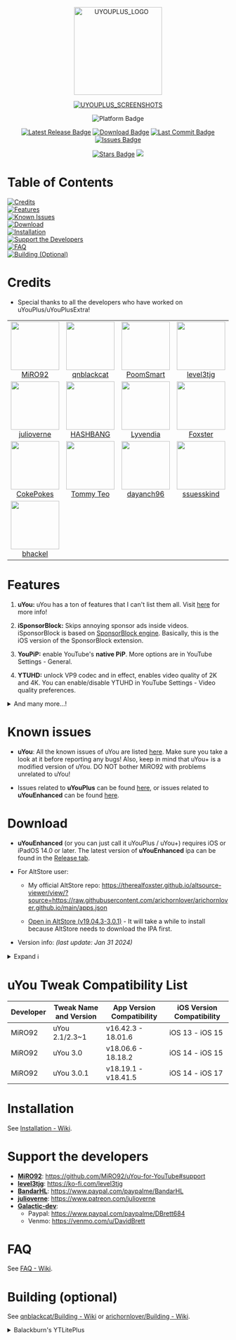 <p align="center">
  <a href="https://user-images.githubusercontent.com/78001398/271790092-006e81cc-715a-4fbc-aff6-15832e2da8c4.png">
    <img src="https://user-images.githubusercontent.com/78001398/271790092-006e81cc-715a-4fbc-aff6-15832e2da8c4.png" alt="UYOUPLUS_LOGO" width="200" height="200">
  </a>
</p>

<p align="center">
  <a href="https://user-images.githubusercontent.com/52943116/189822859-8a0952db-9264-4b5b-9cbe-d0a87b2db5a0.PNG">
    <img src="https://user-images.githubusercontent.com/78001398/271856328-dc45c8de-fb9c-403f-b287-3b9b270b84eb.png" alt="UYOUPLUS_SCREENSHOTS">
  </a>
</p>

<p align="center">
  <img src="https://img.shields.io/badge/Platform-iOS%20%7C%20iPadOS%2014.0%2B-yellow?logo=apple&logoColor=white" alt="Platform Badge">
</p>

<p align="center">
    <a href="https://github.com/arichornlover/uYouEnhanced/releases/latest"><img src="https://custom-icon-badges.demolab.com/github/v/release/arichornlover/uYouEnhanced?logo=youtube&color=%23e81e8a&label=Latest%20Release" alt="Latest Release Badge"></a>
    <a href="https://github.com/arichornlover/uYouEnhanced/releases/latest"><img src="https://img.shields.io/github/downloads/qnblackcat/uYouPlus/total?color=%23e81e8a&label=Downloads&logo=cloudsmith&logoColor=white" alt="Download Badge"></a>
    <a href="https://github.com/arichornlover/uYouEnhanced/commit"><img src="https://custom-icon-badges.demolab.com/github/last-commit/arichornlover/uYouEnhanced?logo=history&logoColor=white&color=%23e81e8a&label=Last%20Commit" alt="Last Commit Badge"></a>
    <a href="https://github.com/arichornlover/uYouEnhanced/issues"><img src="https://custom-icon-badges.demolab.com/github/issues-raw/arichornlover/uYouEnhanced?logo=issue-opened&logoColor=white&color=%23e81e8a&label=Issues" alt="Issues Badge"></a>
</p>

<p align="center">
    <a href="https://github.com/arichornlover/uYouEnhanced/stargazers"><img src="https://custom-icon-badges.demolab.com/github/stars/arichornlover/uYouEnhanced?style=flat&logo=star&logoColor=white&color=%23e81e8a&label=Stars" alt="Stars Badge"></img></a>
<a href="https://github.com/arichornlover/uYouEnhanced/network/members"><img src="https://custom-icon-badges.demolab.com/github/forks/arichornlover/uYouEnhanced?style=flat&logo=github&logoColor=white&color=%23e81e8a&label=Forks"></a>
</p>

# Table of Contents

[![Credits](https://img.shields.io/badge/Credits-blue?style=flat)](#credits)<br>
[![Features](https://img.shields.io/badge/Features-blue?style=flat)](#features)<br>
[![Known Issues](https://img.shields.io/badge/Known%20Issues-blue?style=flat)](#known-issues)<br>
[![Download](https://img.shields.io/badge/Download-blue?style=flat)](#download)<br>
[![Installation](https://img.shields.io/badge/Installation-blue?style=flat)](#installation)<br>
[![Support the Developers](https://img.shields.io/badge/Support%20the%20Developers-blue?style=flat)](#support-the-developers)<br>
[![FAQ](https://img.shields.io/badge/FAQ-blue?style=flat)](#faq)<br>
[![Building (Optional)](https://img.shields.io/badge/Building%20%28Optional%29-blue?style=flat)](#building-optional)

# Credits
- Special thanks to all the developers who have worked on uYouPlus/uYouPlusExtra! 

<table id='credit'>
<tr>

<MiRO92>
<td align="center">
<a href='https://github.com/MiRO92'>
<img src='https://user-images.githubusercontent.com/78001398/271811861-da79accc-095c-4cb3-b7b4-8d48b1449259.png' width='110px'>
</a>
<br>
<a href='https://twitter.com/miro92'>MiRO92</a>
</td>

<qnblackcat>
<td align="center">
<a href='https://github.com/qnblackcat'>
<img src='https://user-images.githubusercontent.com/78001398/271812521-e52ebf96-7272-4ec0-a149-8e721c053508.png' width='110px'>
</a>
<br>
<a href='https://twitter.com/qnblackcat'>qnblackcat</a>
</td>

<PoomSmart>
<td align="center">
<a href='https://github.com/PoomSmart'>
<img src='https://user-images.githubusercontent.com/78001398/271811615-96093202-4aec-4e50-a750-8c7b83f3862c.png' width='110px'>
</a>
<br>
<a href='https://twitter.com/poomsmart'>PoomSmart</a>
</td>

<level3tjg>
<td align="center">
<a href='https://github.com/level3tjg'>
<img src='https://user-images.githubusercontent.com/78001398/271812596-7854996a-3825-4971-a9ff-1001b4d153cb.png' width='110px'>
</a>
<br>
<a href='https://twitter.com/level3tjg'>level3tjg</a>
</td>

<BandarHL>
<td align="center">
<a href='https://github.com/BandarHL'>
<img src='https://user-images.githubusercontent.com/78001398/271812729-2bb63da0-5239-43a4-aa3e-e1daa67e8dc2.png' width='110px'>
</a>
<br>
<a href='https://twitter.com/bandarhl'>BandarHelal</a>
</td>

<Galactic-Dev>
<td align="center">
<a href='https://github.com/Galactic-Dev'>
<img src='https://user-images.githubusercontent.com/78001398/271812231-5b7d5d9f-6d19-4174-8478-8f07379ee1ca.png' width='110px'>
</a>
<br>
<a href='https://twitter.com/dev_galactic'>galactic</a>
</td>
</tr>
  
<tr>

<julioverne>
<td align="center">
<a href='https://github.com/julioverne'>
<img src='https://user-images.githubusercontent.com/78001398/271812914-bf26d603-2d94-49f4-9702-f5e66af3f44a.png' width='110px'>
</a>
<br>
<a href='https://twitter.com/ijulioverne'>julioverne</a>
</td>

<hbang>
<td align="center">
<a href='https://github.com/hbang'>
<img src='https://user-images.githubusercontent.com/78001398/271813035-2e168ee5-fc47-43a6-9307-0fc20c7fca60.png' width='110px'>
</a>
<br>
<a href='https://twitter.com/hashbang'>HASHBANG</a>
</td>

<Lyvendia>
<td align="center">
<a href='https://github.com/Lyvendia'>
<img src='https://user-images.githubusercontent.com/78001398/271812187-1c0d5b24-caba-4616-b875-4c458d10ca55.png' width='110px'>
</a>
<br>
<a href='https://github.com/Lyvendia'>Lyvendia</a>
</td>

<therealFoxster>
<td align="center">
<a href='https://github.com/therealFoxster'>
<img src='https://user-images.githubusercontent.com/78001398/271812075-923038a7-5ffa-4ea4-9de4-fdf4e5d556c2.png' width='110px'>
</a>
<br>
<a href='https://twitter.com/therealFoxster'>Foxster</a>
</td>

<ichitaso>
<td align="center">
<a href='https://github.com/ichitaso'>
<img src='https://user-images.githubusercontent.com/78001398/271812398-c7e40fa3-4e0b-4be2-aa51-900444d59abd.png' width='110px'>
</a>
<br>
<a href='https://twitter.com/ichitaso'>ichitaso</a>
</td>

<AhmedBafkir>
<td align="center">
<a href='https://github.com/AhmedBafkir'>
<img src='https://user-images.githubusercontent.com/78001398/271813114-dcb005f7-b83b-40e6-a9cb-9b661dd6b33b.png' width='110px'>
</a>
<br>
<a href='https://twitter.com/Peaceful_0'>Ahmed Bafkir</a>
</td>
</tr>

<tr>

<CokePokes>
<td align="center">
<a href='https://github.com/CokePokes'>
<img src='https://user-images.githubusercontent.com/78001398/271813228-d28471b4-cb67-442c-bd63-276f1641a14e.png' width='110px'>
</a>
<br>
<a href='https://twitter.com/cokepokes'>CokePokes</a>
</td>

<ISnackable>
<td align="center">
<a href='https://github.com/ISnackable'>
<img src='https://user-images.githubusercontent.com/78001398/271813311-2027a8de-a08d-4f1b-97a4-167f4bcef497.png' width='110px'>
</a>
<br>
<a href='https://isnackable.me/'>Tommy Teo</a>
</td>

<dayanch96>
<td align="center">
<a href='https://github.com/dayanch96'>
<img src='https://user-images.githubusercontent.com/78001398/271853514-129334b3-498f-4804-aceb-392bf5e373e6.png' width='110px;'>
</a>
<br>
<a href='https://github.com/dayanch96'>dayanch96</a>
</td>

<ssuesskind>
<td align="center">
<a href='https://github.com/ssuesskind'>
<img src='https://user-images.githubusercontent.com/78001398/271853585-77271641-b825-43b1-af57-d9f5b12fe8ff.png' width='110px;'>
</a>
<br>
<a href='https://github.com/ssuesskind'>ssuesskind</a>
</td>

<balackburn>
<td align="center">
<a href='https://github.com/balackburn'>
<img src='https://user-images.githubusercontent.com/78001398/271853318-3005deb3-b484-4b2b-a093-44c2af79b9af.png' width='110px;'>
</a>
<br>
<a href='https://github.com/balackburn'>balackburn</a>
</td>

<theos>
<td align="center">
<a href='https://github.com/theos/theos'>
<img src='https://user-images.githubusercontent.com/78001398/271813393-56a63730-a56d-41ba-b473-4d37761526c9.png' width='110px'>
</a>
<br>
<a href='https://theos.dev'>theos</a>
</td>
</tr>

<tr>

<bhackel>
<td align="center">
<a href='https://github.com/bhackel'>
<img src='https://github.com/arichornlover/uYouEnhanced/assets/78001398/d1d46f69-d7b9-4e6a-82b6-e5629d26667b' width='110px;'>
</a>
<br>
<a href='https://github.com/bhackel'>bhackel</a>
</td>
</tr>
</table>

# Features

1. **uYou:** uYou has a ton of features that I can't list them all. Visit [here](https://miro92.com/repo/depictions/?p=com.miro.uyou) for more info!

2. **iSponsorBlock:** Skips annoying sponsor ads inside videos. iSponsorBlock is based on [SponsorBlock engine](https://sponsor.ajay.app/). Basically, this is the iOS version of the SponsorBlock extension.

3. **YouPiP:** enable YouTube's **native PiP**. More options are in YouTube Settings - General.

4. **YTUHD:** unlock VP9 codec and in effect, enables video quality of 2K and 4K. You can enable/disable YTUHD in YouTube Settings - Video quality preferences.

<details>
  <summary>And many more...!</summary>

5. **YTClassicVideoQuality:** Since YouTube v16.xx, changing video quality requires an extra step. YTClassicVideoQuality brings back the old video quality selector, which is more user-friendly than the new one.

6. **YTNoHoverCards:** This tweak offers the option to enable or disable the annoying suggested videos that appear at the end of YouTube videos.

7. **YouRememberCaption:** YouRememberCaption makes YouTube remember your video caption setting (if not already).

8. **NoYTPremium:** NoYTPremium removes YouTube Premium upsells, preventing the ads and promotions for YouTube Premium from appearing.

9. **YTSpeed:** YTSpeed adds additional playback speed options of 2.25x, 2.5x, 2.75x, 3x and more to the YouTube app, providing more flexibility in video playback speed.

10. **YTMiniplayerEnabler:** YTMiniplayerEnabler enables the Miniplayer feature for all YouTube videos.

11. **DontEatMyContent:** This tweak prevents the notch or Dynamic Island from obstructing 2:1 video content on YouTube, ensuring a better viewing experience.

12. **YTABConfig:** This tweak gives users control over YouTube's A/B testing flags, allowing them to enable or disable experimental features.

13. **YouMute:** YouMute provides a button to mute YouTube videos in the video player, offering a convenient way to toggle the audio on and off.

14. **YouQuality:** YouQuality offers a button to change the video quality of YouTube videos in the video player, allowing quick access to different quality options.

15. **YTVideoOverlay:** YTVideoOverlay adds buttons to overlay the video, providing quick access to features like captions, speed control, and quality settings.

16. **LowContrastMode:** LowContrastMode is a tweak that allows users to darken the text in the YouTube app, making it easier to read. **<-- uYouEnhanced Exclusive Feature (subject to change)**

</details>

# Known issues

- **uYou**: All the known issues of uYou are listed [here](https://github.com/MiRO92/uYou-for-YouTube/issues). Make sure you take a look at it before reporting any bugs! Also, keep in mind that uYou+ is a modified version of uYou. DO NOT bother MiRO92 with problems unrelated to uYou!

- Issues related to **uYouPlus** can be found [here](https://github.com/qnblackcat/uYouPlus/issues/), or issues related to **uYouEnhanced** can be found [here](https://github.com/arichornlover/uYouEnhanced/issues/).

# Download

- **uYouEnhanced** (or you can just call it uYouPlus / uYou+) requires iOS or iPadOS 14.0 or later. The latest version of **uYouEnhanced** ipa can be found in the [Release tab](https://github.com/arichornlover/uYouEnhanced/releases/latest).

- For AltStore user: 

  - My official AltStore repo: https://therealfoxster.github.io/altsource-viewer/view/?source=https://raw.githubusercontent.com/arichornlover/arichornlover.github.io/main/apps.json

  - [Open in AltStore (v19.04.3-3.0.1)](http://tinyurl.com/5n6hxnz8) - It will take a while to install because AltStore needs to download the IPA first.

- Version info: _(last update: Jan 31 2024)_

<details>
  <summary>Expand ℹ️</summary>

| **Tweaks/App** | **Developer** | **Version** | **Open source** |
| - | - | :-: | :-:  |
| **YouTube** | Google Inc | 19.04.3 | ✖︎ |
| [uYou](https://github.com/MiRO92/uYou-for-YouTube) | [MiRO92](https://twitter.com/miro92) | 3.0.1 | ✖︎ |
| **Open in YouTube** | [CokePokes](https://github.com/CokePokes) | 1.2 | [✔︎](https://github.com/CokePokes/YoutubeExtensions) |
| **iSponsorBlock** | [Galactic-Dev](https://github.com/Galactic-Dev) | 1.2.1 | [✔︎](https://github.com/Galactic-Dev/iSponsorBlock) |
| **BigYTMiniPlayer** | [Galactic-Dev](https://github.com/Galactic-Dev) | 1.0-1 | [✔︎](https://github.com/Galactic-Dev/BigYTMiniPlayer) |
| **YTNoHoverCards** | [level3tjg](https://twitter.com/level3tjg) | 0.0.3 | [✔︎](https://github.com/level3tjg/YTNoHoverCards) |
| **YTMiniplayerEnabler** | [level3tjg](https://twitter.com/level3tjg) | 0.0.2 | [✔︎](https://github.com/level3tjg/YTMiniplayerEnabler) |
| **DontEatMyContent** | [therealFoxster](https://github.com/therealFoxster) | 1.1.3 | [✔︎](https://github.com/therealFoxster/DontEatMyContent) |
| **YTSpeed** | [Lyvendia](https://github.com/Lyvendia) | 1.0.1 | [✔︎](https://github.com/Lyvendia/YTSpeed) |
| **YTCastConfirm** | [JamieBerghmans](https://github.com/JamieBerghmans) | 1.0.0 | [✔︎](https://github.com/JamieBerghmans/YTCastConfirm) |
| **Alderis Color Picker** | [HASHBANG Productions](https://github.com/hbang) | 1.2 | [✔︎](https://github.com/hbang/Alderis) |
| **YTUHD** | [PoomSmart](https://twitter.com/poomsmart) | 1.4.2 | [✔︎](https://github.com/PoomSmart/YTUHD) |
| **YouPiP** | [PoomSmart](https://twitter.com/poomsmart) | 1.8.2 | [✔︎](https://github.com/PoomSmart/YouPiP) |
| **IAmYouTube** | [PoomSmart](https://twitter.com/poomsmart) | 1.2.0 | [✔︎](https://github.com/PoomSmart/IAmYouTube) |
| **YTABConfig** | [PoomSmart](https://twitter.com/poomsmart) | 1.5.1 | [✔︎](https://github.com/PoomSmart/YTABConfig) |
| **YTReExplore** | [PoomSmart](https://twitter.com/poomsmart) | 1.0.2 | [✔︎](https://github.com/PoomSmart/YTReExplore) |
| **NoYTPremium** | [PoomSmart](https://twitter.com/poomsmart) | 1.0.4 | [✔︎](https://github.com/PoomSmart/NoYTPremium) |
| **YTNoPaidPromo** | [PoomSmart](https://twitter.com/poomsmart) | 1.0.0 | [✔︎](https://github.com/PoomSmart/YTNoPaidPromo) |
| **YouRememberCaption** | [PoomSmart](https://twitter.com/poomsmart) | 1.0.0 | [✔︎](https://poomsmart.github.io/repo/depictions/youremembercaption.html) |
| **Return YouTube Dislike** | [PoomSmart](https://twitter.com/poomsmart) | 1.11.6 | [✔︎](https://github.com/PoomSmart/Return-YouTube-Dislikes) |
| **YouMute** | [PoomSmart](https://twitter.com/poomsmart) | 1.2.1-3 | [✔︎](https://github.com/PoomSmart/YouMute) |
| **YouQuality** | [PoomSmart](https://twitter.com/poomsmart) | 1.1.4-2 | [✔︎](https://github.com/PoomSmart/YouQuality) |
| **YTVideoOverlay** | [PoomSmart](https://twitter.com/poomsmart) | 1.1.4 | [✔︎](https://github.com/PoomSmart/YTVideoOverlay) |
| **YTHoldForSpeed** | [joshuaseltzer](https://github.com/joshuaseltzer) | 1.2.0 | [✔︎](https://github.com/joshuaseltzer/YTHoldForSpeed) |
| **LowContrastMode** | [arichornlover](https://github.com/arichornlover) | 1.5.2 | [✔︎](https://github.com/arichornlover/YTLowContrastMode) |

</details>

# uYou Tweak Compatibility List

| Developer | Tweak Name and Version | App Version Compatibility | iOS Version Compatibility |
|-----------|-----------------------|--------------------------|--------------------------|
| MiRO92 | uYou 2.1/2.3~1 | v16.42.3 - 18.01.6 | iOS 13 - iOS 15 |
| MiRO92 | uYou 3.0 | v18.06.6 - 18.18.2 | iOS 14 - iOS 15 |
| MiRO92 | uYou 3.0.1 | v18.19.1 - v18.41.5 | iOS 14 - iOS 17 |

# Installation
See [Installation - Wiki](https://github.com/qnblackcat/uYouPlus/wiki/Installation).

# Support the developers
- [**MiRO92**](https://twitter.com/miro92): https://github.com/MiRO92/uYou-for-YouTube#support
- [**level3tjg**](https://twitter.com/level3tjg): https://ko-fi.com/level3tjg
- [**BandarHL**](https://twitter.com/bandarhl): https://www.paypal.com/paypalme/BandarHL
- [**julioverne**](https://twitter.com/ijulioverne): https://www.patreon.com/julioverne
- [**Galactic-dev**](https://twitter.com/dev_galactic):   
  - Paypal: https://www.paypal.com/paypalme/DBrett684 
  - Venmo: https://venmo.com/u/DavidBrett

# FAQ

See [FAQ - Wiki](https://github.com/qnblackcat/uYouPlus/wiki/FAQ).

# Building (optional)

See [qnblackcat/Building - Wiki](https://github.com/qnblackcat/uYouPlus/wiki/Building)
or [arichornlover/Building - Wiki](https://github.com/arichornlover/uYouEnhanced/wiki/Building).

<details>
    <summary>Balackburn's YTLitePlus</summary><br>
- Change from uYouPlus/uYouEnhanced to YTLitePlus (optional)

Hello, this is here to showcase this tweak. I have been seeing the YTLitePlus tweak on Reddit for quite some time now and decided to join in. Before you download the tweak, you should take a look at the pros and cons below to learn more about the tweak.

https://github.com/Balackburn/YTLitePlus/releases

**Pros**

- YTLitePlus is stable and more customizable than uYouPlus/uYouEnhanced.

- YTLitePlus provides more features in YTLite & YTLitePlus Sections in Settings that uYouPlus/uYouEnhanced may not have.

- YTLitePlus includes a lightweight version of the App Version Spoofer, making it easier to use.

- YTLitePlus does not cause your device to overheat, unlike uYouEnhanced.

**Cons**

- No custom video downloading feature in YTLitePlus.

- Video quality on WiFi option is not available in YTLitePlus.

- Reordering the pivot bar tabs such as ‘Home‘, ‘Shorts‘, ‘Explore‘, ‘Trending‘, Create‘, ‘Subscriptions‘ & ‘You‘ is not available in YTLitePlus.
</details>

